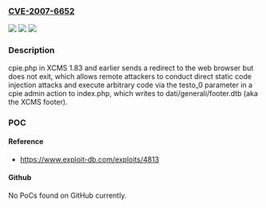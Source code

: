 ### [CVE-2007-6652](https://cve.mitre.org/cgi-bin/cvename.cgi?name=CVE-2007-6652)
![](https://img.shields.io/static/v1?label=Product&message=n%2Fa&color=blue)
![](https://img.shields.io/static/v1?label=Version&message=n%2Fa&color=blue)
![](https://img.shields.io/static/v1?label=Vulnerability&message=n%2Fa&color=brighgreen)

### Description

cpie.php in XCMS 1.83 and earlier sends a redirect to the web browser but does not exit, which allows remote attackers to conduct direct static code injection attacks and execute arbitrary code via the testo_0 parameter in a cpie admin action to index.php, which writes to dati/generali/footer.dtb (aka the XCMS footer).

### POC

#### Reference
- https://www.exploit-db.com/exploits/4813

#### Github
No PoCs found on GitHub currently.

